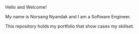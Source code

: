 Hello and Welcome!

My name is Norsang Nyandak and I am a Software Engineer.

This repository holds my portfolio that show cases my skillset.


